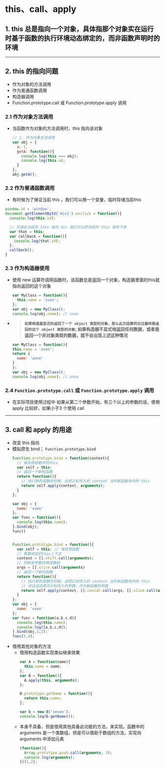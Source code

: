 # this、call、apply

## 1. this 总是指向一个对象，具体指那个对象实在运行时基于函数的执行环境动态绑定的，而非函数声明时的环境
---

## 2. this 的指向问题
  - 作为对象的方法调用
  - 作为普通函数调用
  - 构造器调用
  - Function.prototype.call 或 Function.prototype.apply 调用

### 2.1 作为对象方法调用
  - 当函数作为对象的方法调用时，this 指向该对象
      ```js
      // 1. 作为对象方法调用
      var obj = {
        a: 1,
        getA: function(){
          console.log(this === obj);
          console.log(this.a);
        }
      };
      obj.getA();
      ```

### 2.2 作为普通函数调用
  - 有时候为了保证当前 this ，我们可以用一个变量，临时存储当前this
  ```js
  window.id = 'window';
  document.getElementById('div1').onclick = function(){
    console.log(this.id);

    // 为保证当前的 this 指向 div 我们可以把当前的 this 保存下来
    var that = this;
    var callback = function(){
      console.log(that.id);
    };
    callback();
  }
  ```

### 2.3 作为构造器使用
  - 使用 new 运算符调用函数时，该函数总是返回一个对象，构造器里面的this就指向返回的这个对象
      ```js
      var MyClass = function(){
        this.name = 'sven';
      };
      var obj = new MyClass();
      console.log(obj.name); // sven
      ```
  - > **`如果构造器显式的返回了一个 object 类型的对象，那么此次运算的记过最终是返回的这个 object 类型的对象`; 如果构造器不显式地返回任何数据，或者是返回一个非对象类型的数据，就不会出现上述这种情况**
      ```js
      var MyClass = function(){
      this.name = 'sven';
      return {
        name: 'anne'
      }
    };
    var obj = new MyClass();
    console.log(obj.name); // anne
      ```

### 2.4 `Function.prototype.call` 或 `Function.prototype.apply` 调用
  - 在实际项目使用过程中 如果从第二个参数开始，有三个以上的参数的话，使用 apply 比较好，如果小于3 个使用 call
---

## 3. call 和 apply 的用途
  - 改变 this 指向
  - 模拟原生 bind； `Function.prototype.bind`
      ```js
      Function.prototype.bind = function(context){
        // 保存原函数中的this
        var self = this;
        // 返回一个新的函数
        return function(){
          // 执行新的函数的时候，会把之前传入的 context 当作新函数体内的 this
          return self.apply(context, arguments);
        }
      };

      var obj = {
        name: 'sven'
      };
      var func = function(){
        console.log(this.name);
      }.bind(obj);
      func()


      Function.prototype.bind = function(){
        var self = this; // 保存原函数
        // 需要绑定的this上下文
        context = [].shift.call(arguments);
        // 将剩余参数转换成数组
        args = [].slice.call(arguments)
        // 返回一个新的函数
        return function(){
          // 执行新的函数的时候，会把之前传入的 context 当作新函数体内的 this
          // 并且组合两次分别传入的参数，作为新函数的参数
          return self.apply(context, [].concat.call(args, [].slice.call(arguments)));
        }
      };
      var obj = {
        name: 'sven'
      };
      var func = function(a,b,c,d){
        console.log(this.name);
        console.log([a,b,c,d]);
      }.bind(obj,1,2);
      func(3,4);
      ```
  - 借用其他对象的方法
      - 借用构造函数实现类似继承效果
          ```js
          var A = function(name){
            this.name = name;
          };
          var B = function(){
            A.apply(this, arguments);
          };

          B.prototype.getName = function(){
            return this.name;
          };

          var b = new B('seven');
          console.log(b.getName());
          ```
      - 本身不具备，但是借用其他具备此功能的方法，来实现。函数中的 arguments 是一个类数组，但是可以借助于数组的方法，实现向 arguments 中添加元素
          ```js
          (function(){
            Array.prototype.push.call(arguments, 3);
            console.log(arguments);
          })(1,2);
          ```
